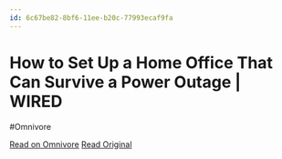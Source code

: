 ```yaml
---
id: 6c67be82-8bf6-11ee-b20c-77993ecaf9fa
---
```


# How to Set Up a Home Office That Can Survive a Power Outage | WIRED
#Omnivore

[Read on Omnivore](https://omnivore.app/me/how-to-set-up-a-home-office-that-can-survive-a-power-outage-wire-18c091f5ad9)
[Read Original](https://www.wired.com/story/how-to-set-up-home-office-working-no-power/)

